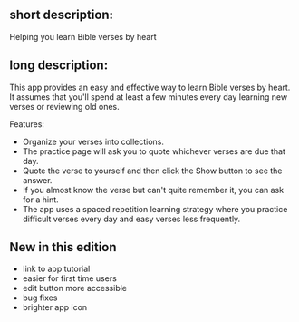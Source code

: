 ## short description: 

Helping you learn Bible verses by heart

## long description:

This app provides an easy and effective way to learn Bible verses by heart. It assumes that you'll spend at least a few minutes every day learning new verses or reviewing old ones.

Features:

- Organize your verses into collections. 
- The practice page will ask you to quote whichever verses are due that day. 
- Quote the verse to yourself and then click the Show button to see the answer. 
- If you almost know the verse but can't quite remember it, you can ask for a hint. 
- The app uses a spaced repetition learning strategy where you practice difficult verses every day and easy verses less frequently.

## New in this edition

- link to app tutorial
- easier for first time users
- edit button more accessible
- bug fixes
- brighter app icon